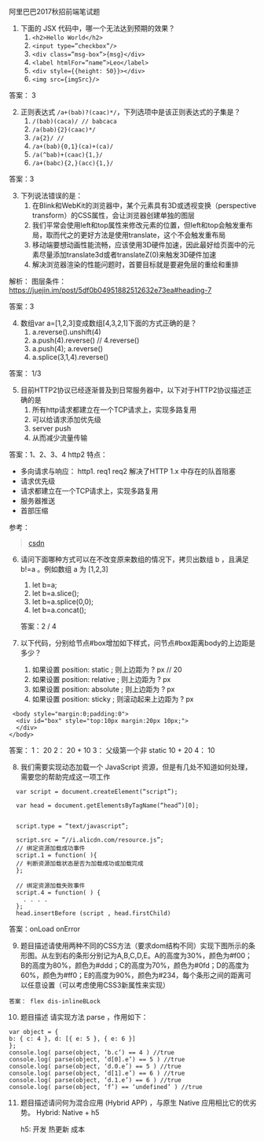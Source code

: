 阿里巴巴2017秋招前端笔试题

1. 下面的 JSX 代码中，哪一个无法达到预期的效果？
   1. `<h2>Hello World</h2>`
   2. `<input type=”checkbox”/>`
   3. `<div class=”msg-box”>{msg}</div>`
   4. `<label htmlFor=”name”>Leo</label>`
   5. `<div style={{height: 50}}></div>`
   6. `<img src={imgSrc}/>`

  答案： 3

2. 正则表达式 `/a+(bab)?(caac)*/`，下列选项中是该正则表达式的子集是？
   1. `/(bab)(caca)/ // babcaca`
   2. `/a(bab){2}(caac)*/`
   3. `/a{2}/ //`
   4. `/a+(bab){0,1}(ca)+(ca)/`
   5. `/a(^bab)+(caac){1,}/`
   6. `/a+(babc){2,}(acc){1,}/`
  
  答案：3

3. 下列说法错误的是：
   1. 在Blink和WebKit的浏览器中，某个元素具有3D或透视变换（perspective transform）的CSS属性，会让浏览器创建单独的图层
   2. 我们平常会使用left和top属性来修改元素的位置，但left和top会触发重布局，取而代之的更好方法是使用translate，这个不会触发重布局
   3. 移动端要想动画性能流畅，应该使用3D硬件加速，因此最好给页面中的元素尽量添加translate3d或者translateZ(0)来触发3D硬件加速
   4. 解决浏览器渲染的性能问题时，首要目标就是要避免层的重绘和重排

  解析： 图层条件：https://juejin.im/post/5df0b04951882512632e73ea#heading-7

  答案：3

4. 数组var a=[1,2,3]变成数组[4,3,2,1]下面的方式正确的是？
   1. a.reverse().unshift(4)
   2. a.push(4).reverse() // 4.reverse()
   3. a.push(4); a.reverse()
   4. a.splice(3,1,4).reverse()

  答案： 1/3

5. 目前HTTP2协议已经逐渐普及到日常服务器中，以下对于HTTP2协议描述正确的是
   1. 所有http请求都建立在一个TCP请求上，实现多路复用
   2. 可以给请求添加优先级
   3. server push
   4. 从而减少流量传输
  
  答案：1、2、3、4
http2 特点：

  - 多向请求与响应： http1. req1 req2 解决了HTTP 1.x 中存在的队首阻塞
  - 请求优先级
  - 请求都建立在一个TCP请求上，实现多路复用
  - 服务器推送
  - 首部压缩

  参考：
  >[csdn](https://blog.csdn.net/zqjflash/article/details/50179235)

6. 请问下面哪种方式可以在不改变原来数组的情况下，拷贝出数组 b ，且满足 b!=a 。例如数组 a 为 [1,2,3]
   1. let b=a;
   2. let b=a.slice();
   3. let b=a.splice(0,0);
   4. let b=a.concat();

   答案：2 / 4
7. 以下代码，分别给节点#box增加如下样式，问节点#box距离body的上边距是多少？
   1. 如果设置 position: static ; 则上边距为 ? px // 20
   2. 如果设置 position: relative ; 则上边距为 ? px
   3. 如果设置 position: absolute ; 则上边距为 ? px
   4. 如果设置 position: sticky ; 则滚动起来上边距为 ? px

  ```
   <body style="margin:0;padding:0">
    <div id="box" style="top:10px margin:20px 10px;">
    </div>
  </body>
  ```

  答案： 1： 20 2： 20 + 10 3： 父级第一个非 static 10 + 20 4： 10

8. 我们需要实现动态加载一个 JavaScript 资源，但是有几处不知道如何处理，需要您的帮助完成这一项工作

  ```
    var script = document.createElement(“script”);

    var head = document.getElementsByTagName(“head”)[0];


    script.type = “text/javascript”;

    script.src = “//i.alicdn.com/resource.js”;
    // 绑定资源加载成功事件
    script.1 = function( ){
    // 判断资源加载状态是否为加载成功或加载完成
    };

    // 绑定资源加载失败事件
    script.4 = function( ) {
      . . . .
    };
    head.insertBefore (script , head.firstChild)
  ```

  答案：onLoad onError

  9. 题目描述请使用两种不同的CSS方法（要求dom结构不同）实现下图所示的条形图。从左到右的条形分别记为A,B,C,D,E。A的高度为30%，颜色为#f00；B的高度为80%，颜色为#ddd；C的高度为70%，颜色为#0fd；D的高度为60%，颜色为#ff0；E的高度为90%，颜色为#234，每个条形之间的距离可以任意设置（可以考虑使用CSS3新属性来实现）

    答案： flex dis-inlineBLock

10. 题目描述 请实现方法 parse ，作用如下：
  ```
  var object = {
 b: { c: 4 }, d: [{ e: 5 }, { e: 6 }]
};
console.log( parse(object, ‘b.c’) == 4 ) //true
console.log( parse(object, ‘d[0].e’) == 5 ) //true
console.log( parse(object, ‘d.0.e’) == 5 ) //true
console.log( parse(object, ‘d[1].e’) == 6 ) //true
console.log( parse(object, ‘d.1.e’) == 6 ) //true
console.log( parse(object, ‘f’) == ‘undefined’ ) //true
  ```

11. 题目描述请问何为混合应用 (Hybrid APP) ，与原生 Native 应用相比它的优劣势。
Hybrid: Native + h5

    h5: 开发 热更新 成本